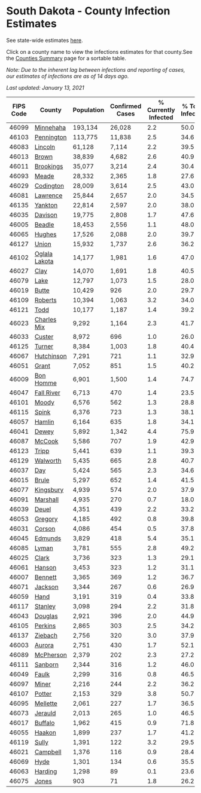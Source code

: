 # South Dakota - County Infection Estimates

See state-wide estimates [here](/infections/us-sd).

Click on a county name to view the infections estimates for that county.See the [Counties Summary](/infections/summary-counties) page for a sortable table.

*Note: Due to the inherent lag between infections and reporting of cases, our estimates of infections are as of 14 days ago.*

*Last updated: January 13, 2021*

|   FIPS Code |                         County |   Population |   Confirmed Cases |   % Currently Infected |   % Total Infected |
|-------------|--------------------------------|--------------|-------------------|------------------------|--------------------|
|       46099 |         [Minnehaha](minnehaha) |      193,134 |            26,028 |                    2.2 |               50.0 |
|       46103 |       [Pennington](pennington) |      113,775 |            11,838 |                    2.5 |               34.6 |
|       46083 |             [Lincoln](lincoln) |       61,128 |             7,114 |                    2.2 |               39.5 |
|       46013 |                 [Brown](brown) |       38,839 |             4,682 |                    2.6 |               40.9 |
|       46011 |         [Brookings](brookings) |       35,077 |             3,214 |                    2.4 |               30.4 |
|       46093 |                 [Meade](meade) |       28,332 |             2,365 |                    1.8 |               27.6 |
|       46029 |         [Codington](codington) |       28,009 |             3,614 |                    2.5 |               43.0 |
|       46081 |           [Lawrence](lawrence) |       25,844 |             2,657 |                    2.0 |               34.5 |
|       46135 |             [Yankton](yankton) |       22,814 |             2,597 |                    2.0 |               38.0 |
|       46035 |             [Davison](davison) |       19,775 |             2,808 |                    1.7 |               47.6 |
|       46005 |               [Beadle](beadle) |       18,453 |             2,556 |                    1.1 |               48.0 |
|       46065 |               [Hughes](hughes) |       17,526 |             2,088 |                    2.0 |               39.7 |
|       46127 |                 [Union](union) |       15,932 |             1,737 |                    2.6 |               36.2 |
|       46102 | [Oglala Lakota](oglala-lakota) |       14,177 |             1,981 |                    1.6 |               47.0 |
|       46027 |                   [Clay](clay) |       14,070 |             1,691 |                    1.8 |               40.5 |
|       46079 |                   [Lake](lake) |       12,797 |             1,073 |                    1.5 |               28.0 |
|       46019 |                 [Butte](butte) |       10,429 |               926 |                    2.0 |               29.7 |
|       46109 |             [Roberts](roberts) |       10,394 |             1,063 |                    3.2 |               34.0 |
|       46121 |                   [Todd](todd) |       10,177 |             1,187 |                    1.4 |               39.2 |
|       46023 |     [Charles Mix](charles-mix) |        9,292 |             1,164 |                    2.3 |               41.7 |
|       46033 |               [Custer](custer) |        8,972 |               696 |                    1.0 |               26.0 |
|       46125 |               [Turner](turner) |        8,384 |             1,003 |                    1.8 |               40.4 |
|       46067 |       [Hutchinson](hutchinson) |        7,291 |               721 |                    1.1 |               32.9 |
|       46051 |                 [Grant](grant) |        7,052 |               851 |                    1.5 |               40.2 |
|       46009 |         [Bon Homme](bon-homme) |        6,901 |             1,500 |                    1.4 |               74.7 |
|       46047 |       [Fall River](fall-river) |        6,713 |               470 |                    1.4 |               23.5 |
|       46101 |                 [Moody](moody) |        6,576 |               562 |                    1.3 |               28.8 |
|       46115 |                 [Spink](spink) |        6,376 |               723 |                    1.3 |               38.1 |
|       46057 |               [Hamlin](hamlin) |        6,164 |               635 |                    1.8 |               34.1 |
|       46041 |                 [Dewey](dewey) |        5,892 |             1,342 |                    4.4 |               75.9 |
|       46087 |               [McCook](mccook) |        5,586 |               707 |                    1.9 |               42.9 |
|       46123 |                 [Tripp](tripp) |        5,441 |               639 |                    1.1 |               39.3 |
|       46129 |           [Walworth](walworth) |        5,435 |               665 |                    2.8 |               40.7 |
|       46037 |                     [Day](day) |        5,424 |               565 |                    2.3 |               34.6 |
|       46015 |                 [Brule](brule) |        5,297 |               652 |                    1.4 |               41.5 |
|       46077 |         [Kingsbury](kingsbury) |        4,939 |               574 |                    2.0 |               37.9 |
|       46091 |           [Marshall](marshall) |        4,935 |               270 |                    0.7 |               18.0 |
|       46039 |                 [Deuel](deuel) |        4,351 |               439 |                    2.2 |               33.2 |
|       46053 |             [Gregory](gregory) |        4,185 |               492 |                    0.8 |               39.8 |
|       46031 |               [Corson](corson) |        4,086 |               454 |                    0.5 |               37.8 |
|       46045 |             [Edmunds](edmunds) |        3,829 |               418 |                    5.4 |               35.1 |
|       46085 |                 [Lyman](lyman) |        3,781 |               555 |                    2.8 |               49.2 |
|       46025 |                 [Clark](clark) |        3,736 |               323 |                    1.3 |               29.1 |
|       46061 |               [Hanson](hanson) |        3,453 |               323 |                    1.2 |               31.1 |
|       46007 |             [Bennett](bennett) |        3,365 |               369 |                    1.2 |               36.7 |
|       46071 |             [Jackson](jackson) |        3,344 |               267 |                    0.6 |               26.9 |
|       46059 |                   [Hand](hand) |        3,191 |               319 |                    0.4 |               33.8 |
|       46117 |             [Stanley](stanley) |        3,098 |               294 |                    2.2 |               31.8 |
|       46043 |             [Douglas](douglas) |        2,921 |               396 |                    2.0 |               44.9 |
|       46105 |             [Perkins](perkins) |        2,865 |               303 |                    2.5 |               34.2 |
|       46137 |             [Ziebach](ziebach) |        2,756 |               320 |                    3.0 |               37.9 |
|       46003 |               [Aurora](aurora) |        2,751 |               430 |                    1.7 |               52.1 |
|       46089 |         [McPherson](mcpherson) |        2,379 |               202 |                    2.3 |               27.2 |
|       46111 |             [Sanborn](sanborn) |        2,344 |               316 |                    1.2 |               46.0 |
|       46049 |                 [Faulk](faulk) |        2,299 |               316 |                    0.8 |               46.5 |
|       46097 |                 [Miner](miner) |        2,216 |               244 |                    2.2 |               36.2 |
|       46107 |               [Potter](potter) |        2,153 |               329 |                    3.8 |               50.7 |
|       46095 |           [Mellette](mellette) |        2,061 |               227 |                    1.7 |               36.5 |
|       46073 |             [Jerauld](jerauld) |        2,013 |               265 |                    1.0 |               46.5 |
|       46017 |             [Buffalo](buffalo) |        1,962 |               415 |                    0.9 |               71.8 |
|       46055 |               [Haakon](haakon) |        1,899 |               237 |                    1.7 |               41.2 |
|       46119 |                 [Sully](sully) |        1,391 |               122 |                    3.2 |               29.5 |
|       46021 |           [Campbell](campbell) |        1,376 |               116 |                    0.9 |               28.4 |
|       46069 |                   [Hyde](hyde) |        1,301 |               134 |                    0.6 |               35.5 |
|       46063 |             [Harding](harding) |        1,298 |                89 |                    0.1 |               23.6 |
|       46075 |                 [Jones](jones) |          903 |                71 |                    1.8 |               26.2 |